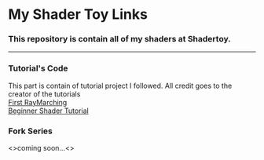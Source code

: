 # My Shader Toy Links
<h3>This repository is contain all of my shaders at Shadertoy.</h3>
<hr>
<h3>Tutorial's Code</h3>
This part is contain of tutorial project I followed. All credit goes to the creator of the tutorials<br />
<a href = "https://www.shadertoy.com/view/mstyR4">First RayMarching</a><br />
<a href = "https://www.shadertoy.com/view/lcsGDl">Beginner Shader Tutorial</a><br />

<h3>Fork Series</h3>
<>coming soon...<>
